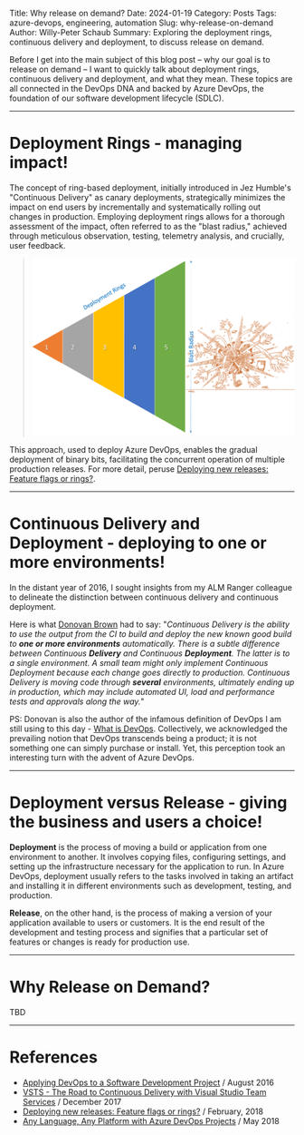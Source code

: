 Title: Why release on demand?
Date: 2024-01-19
Category: Posts 
Tags: azure-devops, engineering, automation
Slug: why-release-on-demand
Author: Willy-Peter Schaub
Summary: Exploring the deployment rings, continuous delivery and deployment, to discuss release on demand. 

Before I get into the main subject of this blog post – why our goal is to release on demand – I want to quickly talk about deployment rings, continuous delivery and deployment, and what they mean. These topics are all connected in the DevOps DNA and backed by Azure DevOps, the foundation of our software development lifecycle (SDLC).

---

# Deployment Rings - managing impact!

The concept of ring-based deployment, initially introduced in Jez Humble's "Continuous Delivery" as canary deployments, strategically minimizes the impact on end users by incrementally and systematically rolling out changes in production. Employing deployment rings allows for a thorough assessment of the impact, often referred to as the "blast radius," achieved through meticulous observation, testing, telemetry analysis, and crucially, user feedback. 

> ![Rings](/images/engineering-practices-why-release-on-demand-1.png)

This approach, used to deploy Azure DevOps, enables the gradual deployment of binary bits, facilitating the concurrent operation of multiple production releases. For more detail, peruse [Deploying new releases: Feature flags or rings?](https://opensource.com/article/18/2/feature-flags-ring-deployment-model).

---

# Continuous Delivery and Deployment - deploying to one or more environments!


In the distant year of 2016, I sought insights from my ALM Ranger colleague to delineate the distinction between continuous delivery and continuous deployment. 

Here is what [Donovan Brown](https://www.linkedin.com/in/darquewarrior/) had to say: "_Continuous Delivery is the ability to use the output from the CI to build and deploy the new known good build to **one or more environments** automatically. There is a subtle difference between Continuous **Delivery** and Continuous **Deployment**. The latter is to a single environment. A small team might only implement Continuous Deployment because each change goes directly to production. Continuous Delivery is moving code through **several** environments, ultimately ending up in production, which may include automated UI, load and performance tests and approvals along the way._"

PS: Donovan is also the author of the infamous definition of DevOps I am still using to this day - [What is DevOps](https://www.donovanbrown.com/post/what-is-devops). Collectively, we acknowledged the prevailing notion that DevOps transcends being a product; it is not something one can simply purchase or install. Yet, this perception took an interesting turn with the advent of Azure DevOps.

---

# Deployment versus Release - giving the business and users a choice!

**Deployment** is the process of moving a build or application from one environment to another. It involves copying files, configuring settings, and setting up the infrastructure necessary for the application to run. In Azure DevOps, deployment usually refers to the tasks involved in taking an artifact and installing it in different environments such as development, testing, and production.  

**Release**, on the other hand, is the process of making a version of your application available to users or customers. It is the end result of the development and testing process and signifies that a particular set of features or changes is ready for production use.

---

# Why Release on Demand?

TBD

---

# References

- [Applying DevOps to a Software Development Project](https://learn.microsoft.com/en-us/archive/msdn-magazine/2016/august/devops-applying-devops-to-a-software-development-project) / August 2016
- [VSTS - The Road to Continuous Delivery with Visual Studio Team Services](https://learn.microsoft.com/en-us/archive/msdn-magazine/2017/connect/vsts-the-road-to-continuous-delivery-with-visual-studio-team-services) / December 2017
- [Deploying new releases: Feature flags or rings?](https://opensource.com/article/18/2/feature-flags-ring-deployment-model) / February, 2018
- [Any Language, Any Platform with Azure DevOps Projects](https://learn.microsoft.com/en-us/archive/msdn-magazine/2018/may/devops-any-language-any-platform-with-azure-devops-projects) / May 2018

